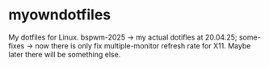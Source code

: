 # myowndotfiles
My dotfiles for Linux.
bspwm-2025 -> my actual dotifles at 20.04.25;
some-fixes -> now there is only fix multiple-monitor refresh rate for X11. Maybe later there will be something else.

